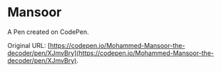 # Mansoor 

A Pen created on CodePen.

Original URL: [https://codepen.io/Mohammed-Mansoor-the-decoder/pen/XJmvBry](https://codepen.io/Mohammed-Mansoor-the-decoder/pen/XJmvBry).

